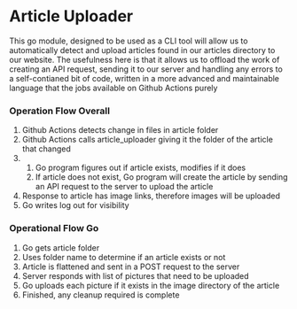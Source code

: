 # Article Uploader

This go module, designed to be used as a CLI tool will allow us to automatically detect and upload articles found in our articles directory to our website. The usefulness here is that it allows us to offload the work of creating an API request, sending it to our server and handling any errors to a self-contianed bit of code, written in a more advanced and maintainable language that the jobs available on Github Actions purely

### Operation Flow Overall

1. Github Actions detects change in files in article folder
2. Github Actions calls article_uploader giving it the folder of the article that changed
3.
    1. Go program figures out if article exists, modifies if it does
    2. If article does not exist, Go program will create the article by sending an API request to the server to upload the article
4. Response to article has image links, therefore images will be uploaded
5. Go writes log out for visibility

### Operational Flow Go

1. Go gets article folder
2. Uses folder name to determine if an article exists or not
3. Article is flattened and sent in a POST request to the server
4. Server responds with list of pictures that need to be uploaded
5. Go uploads each picture if it exists in the image directory of the article
6. Finished, any cleanup required is complete


